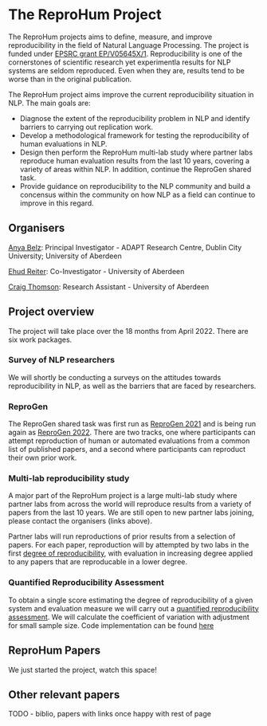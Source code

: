 # The ReproHum Project
The ReproHum projects aims to define, measure, and improve reproducibility in the field of Natural Language Processing.  The project is funded under [EPSRC grant EP/V05645X/1](https://gow.epsrc.ukri.org/NGBOViewGrant.aspx?GrantRef=EP/V05645X/1).  Reproducibility is one of the cornerstones of scientific research yet experimentla results for NLP systems are seldom reproduced.  Even when they are, results tend to be worse than in the original publication.

The ReproHum project aims improve the current reproducibility situation in NLP.  The main goals are:
* Diagnose the extent of the reproducibility problem in NLP and identify barriers to carrying out replication work.
* Develop a methodological framework for testing the reproducibility of human evaluations in NLP.
* Design then perform the ReproHum multi-lab study where partner labs reproduce human evaluation results from the last 10 years, covering a variety of areas within NLP.  In addition, continue the ReproGen shared task.
* Provide guidance on reproducibility to the NLP community and build a concensus within the community on how NLP as a field can continue to improve in this regard.


## Organisers
[Anya Belz](https://www.adaptcentre.ie/experts/anya-belz):  Principal Investigator - ADAPT Research Centre, Dublin City University; University of Aberdeen

[Ehud Reiter](https://www.abdn.ac.uk/ncs/profiles/e.reiter):  Co-Investigator - University of Aberdeen

[Craig Thomson](https://www.abdn.ac.uk/ncs/profiles/c.thomson):  Research Assistant - University of Aberdeen


## Project overview
The project will take place over the 18 months from April 2022.  There are six work packages.


### Survey of NLP researchers
We will shortly be conducting a surveys on the attitudes towards reproducibility in NLP, as well as the barriers that are faced by researchers.


### ReproGen
The ReproGen shared task was first run as [ReproGen 2021](https://reprogen.github.io/2021) and is being run again as [ReproGen 2022](https://reprogen.github.io).  There are two tracks, one where participants can attempt reproduction of human or automated evaluations from a common list of published papers, and a second where participants can reproduct their own prior work.


### Multi-lab reproducibility study
A major part of the ReproHum project is a large multi-lab study where partner labs from across the world will reproduce results from a variety of papers from the last 10 years.  We are still open to new partner labs joining, please contact the organisers (links above).

Partner labs will run reproductions of prior results from a selection of papers.  For each paper, reproduction will by attempted by two labs in the first [degree of reproducibility](https://aclanthology.org/2020.inlg-1.24), with evaluation in increasing degree applied to any papers that are reproducable in a lower degree.


### Quantified Reproducibility Assessment
To obtain a single score estimating the degree of reproducibility of a given system and evaluation measure we will carry out a [quantified reproducibility assessment](https://arxiv.org/abs/2204.05961).  We will calculate the coefficient of variation with adjustment for small sample size.  Code implementation can be found [here](https://github.com/asbelz/coeff-var)


## ReproHum Papers
We just started the project, watch this space!

## Other relevant papers
TODO - biblio, papers with links once happy with rest of page

